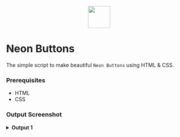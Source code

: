 <div align="center">
  <img height="60" src="https://user-images.githubusercontent.com/85709371/153715643-d0d2a5b8-3be9-41bc-9885-de1dc5808a20.png">
</div>

# Neon Buttons
The simple script to make beautiful `Neon Buttons` using HTML & CSS.

### Prerequisites
- HTML
- CSS

### Output Screenshot
<details><summary><b>Output 1</b></summary>
  <p align="center">
    <a href="Outputs/NeonButtons.png"><img src="![NeonButtons](https://user-images.githubusercontent.com/85709371/153831870-eea74c47-32f1-4212-af41-6b51c05b7fb0.png)" alt="NeonButtons"></a>
  </p>
</details>
